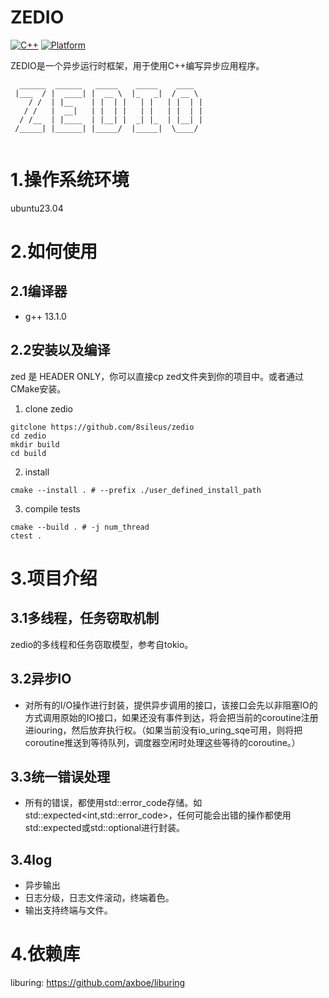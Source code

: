 # ZEDIO 
[![C++](https://img.shields.io/badge/language-C++-blue.svg)](https://isocpp.org/)
[![Platform](https://img.shields.io/badge/platform-linux%20-lightgrey.svg)](https://www.kernel.org/)  

ZEDIO是一个异步运行时框架，用于使用C++编写异步应用程序。
```
  ______  ______   _____    _____    ____  
 |___  / |  ____| |  __ \  |_   _|  / __ \ 
    / /  | |__    | |  | |   | |   | |  | |
   / /   |  __|   | |  | |   | |   | |  | |
  / /__  | |____  | |__| |  _| |_  | |__| |
 /_____| |______| |_____/  |_____|  \____/ 
                                                                       
```
# 1.操作系统环境
ubuntu23.04
# 2.如何使用
## 2.1编译器
- g++ 13.1.0
## 2.2安装以及编译
zed 是 HEADER ONLY，你可以直接cp zed文件夹到你的项目中。或者通过CMake安装。
1. clone zedio
```
gitclone https://github.com/8sileus/zedio
cd zedio
mkdir build
cd build
```
2. install
```
cmake --install . # --prefix ./user_defined_install_path 
```
3. compile tests
```
cmake --build . # -j num_thread
ctest .
```

# 3.项目介绍
## 3.1多线程，任务窃取机制
  zedio的多线程和任务窃取模型，参考自tokio。

## 3.2异步IO
- 对所有的I/O操作进行封装，提供异步调用的接口，该接口会先以非阻塞IO的方式调用原始的IO接口，如果还没有事件到达，将会把当前的coroutine注册进iouring，然后放弃执行权。（如果当前没有io_uring_sqe可用，则将把coroutine推送到等待队列，调度器空闲时处理这些等待的coroutine。）
## 3.3统一错误处理
- 所有的错误，都使用std::error_code存储。如std::expected<int,std::error_code>，任何可能会出错的操作都使用std::expected或std::optional进行封装。
## 3.4log
- 异步输出
- 日志分级，日志文件滚动，终端着色。
- 输出支持终端与文件。


# 4.依赖库
liburing: https://github.com/axboe/liburing